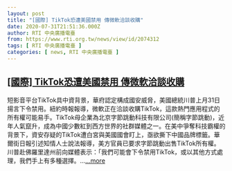 ```yaml
---
layout: post
title: "[國際] TikTok恐遭美國禁用 傳微軟洽談收購"
date: 2020-07-31T21:51:36.000Z
author: RTI 中央廣播電臺
from: https://www.rti.org.tw/news/view/id/2074312
tags: [ RTI 中央廣播電臺 ]
categories: [ news, RTI 中央廣播電臺 ]
---
```

<!--1596232296000-->
[[國際] TikTok恐遭美國禁用 傳微軟洽談收購](https://www.rti.org.tw/news/view/id/2074312)
------

<div>
短影音平台TikTok具中資背景，華府認定構成國安威脅，美國總統川普上月31日揚言下令禁用。紐約時報報導，微軟正在洽談收購TikTok，這款熱門應用程式的所有權可能易手。TikTok母企業為北京字節跳動科技有限公司(簡稱字節跳動)，近年人氣竄升，成為中國少數紅到西方世界的社群媒體之一。在美中爭奪科技霸權的背景下，資安存疑的TikTok遭白宮與美國國會盯上，亟欲撕下中國品牌標籤。華爾街日報引述知情人士說法報導，美方官員已要求字節跳動出售TikTok所有權。川普赴佛羅里達州前向媒體表示：「我們可能會下令禁用TikTok，或以其他方式處理，我們手上有多種選擇。...<a target="_blank" href="https://www.rti.org.tw/news/view/id/2074312">...more</a>
</div>
